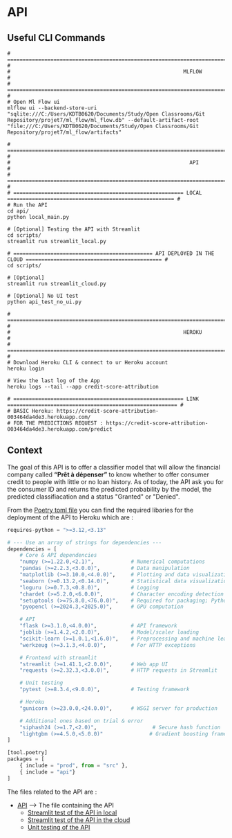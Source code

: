 # API 

## Useful CLI Commands 

```shell
# ==================================================================================================================== #
#                                                        MLFLOW                                                        #
# ==================================================================================================================== #
# Open Ml Flow ui
mlflow ui --backend-store-uri "sqlite:///C:/Users/KDTB0620/Documents/Study/Open Classrooms/Git Repository/projet7/ml_flow/ml_flow.db" --default-artifact-root "file:///C:/Users/KDTB0620/Documents/Study/Open Classrooms/Git Repository/projet7/ml_flow/artifacts"

# ==================================================================================================================== #
#                                                          API                                                         #
# ==================================================================================================================== #
# ======================================================= LOCAL ====================================================== #
# Run the API
cd api/
python local_main.py

# [Optional] Testing the API with Streamlit 
cd scripts/
streamlit run streamlit_local.py

# ============================================= API DEPLOYED IN THE CLOUD ============================================ #
cd scripts/

# [Optional]
streamlit run streamlit_cloud.py

# [Optional] No UI test 
python api_test_no_ui.py

# ==================================================================================================================== #
#                                                        HEROKU                                                        #
# ==================================================================================================================== #
# Download Heroku CLI & connect to ur Heroku account 
heroku login 

# View the last log of the App 
heroku logs --tail --app credit-score-attribution

# ======================================================= LINK ======================================================= #
# BASIC Heroku: https://credit-score-attribution-003464da4de3.herokuapp.com/
# FOR THE PREDICTIONS REQUEST : https://credit-score-attribution-003464da4de3.herokuapp.com/predict
```

## Context 

The goal of this API is to offer a classifier model that will allow the financial company called **“Prêt à dépenser”** to know whether to offer consumer credit to people with little or no loan history. As of today, the API ask you for the consumer ID and returns the predicted probability by the model, the predicted classifiacation and a status "Granted" or "Denied". 

From the [Poetry toml file](../../pyproject.toml) you can find the required libaries for the deployment of the API to Heroku which are :  

```python 
requires-python = ">=3.12,<3.13"

# --- Use an array of strings for dependencies ---
dependencies = [
    # Core & API dependencies
    "numpy (>=1.22.0,<2.1)",            # Numerical computations
    "pandas (>=2.2.3,<3.0.0)",          # Data manipulation
    "matplotlib (>=3.10.0,<4.0.0)",     # Plotting and data visualization
    "seaborn (>=0.13.2,<0.14.0)",       # Statistical data visualization
    "loguru (>=0.7.3,<0.8.0)",          # Logging
    "chardet (>=5.2.0,<6.0.0)",         # Character encoding detection
    "setuptools (>=75.8.0,<76.0.0)",    # Required for packaging; Python 3.12 removed distutils
    "pyopencl (>=2024.3,<2025.0)",      # GPU computation

    # API
    "flask (>=3.1.0,<4.0.0)",           # API framework
    "joblib (>=1.4.2,<2.0.0)",          # Model/scaler loading
    "scikit-learn (>=1.0.1,<1.6.0)",    # Preprocessing and machine learning tools
    "werkzeug (>=3.1.3,<4.0.0)",        # For HTTP exceptions

    # Frontend with streamlit
    "streamlit (>=1.41.1,<2.0.0)",      # Web app UI
    "requests (>=2.32.3,<3.0.0)",       # HTTP requests in Streamlit

    # Unit testing
    "pytest (>=8.3.4,<9.0.0)",          # Testing framework

    # Heroku
    "gunicorn (>=23.0.0,<24.0.0)",      # WSGI server for production

    # Additional ones based on trial & error
    "siphash24 (>=1.7,<2.0)",                  # Secure hash function
    "lightgbm (>=4.5.0,<5.0.0)"               # Gradient boosting framework
]

[tool.poetry]
packages = [
    { include = "prod", from = "src" },
    { include = "api"}
]
```

The files related to the API are : 
- [API](api/local_main.py) &xrarr; The file containing the API
    - [Streamlit test of the API in local](scripts/streamlit_local.py)
    - [Streamlit test of the API in the cloud](scripts/streamlit_cloud.py)
    - [Unit testing of the API](tests/test_local_api.py)